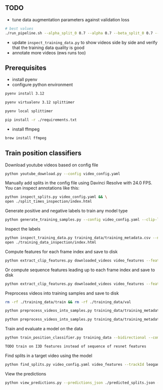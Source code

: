## TODO

- tune data augmentation parameters against validation loss

```bash
# best values
./run_pipeline.sh --alpha_split_0 0.7 --alpha 0.7 --beta_split_0 0.7 --beta 0.7 --clip_length 100 --num_augmented 50
```

- update `inspect_training_data.py` to show videos side by side and verify that the training data quality is good
- annotate more videos (ews runs too)

## Prerequisites

- install pyenv
- configure python environment

```bash
pyenv install 3.12

pyenv virtualenv 3.12 splittimer

pyenv local splittimer

pip install -r ./requirements.txt
```

- install ffmpeg

```bash
brew install ffmpeg
```

## Train position classifiers

Download youtube videos based on config file

```bash
python youtube_download.py --config video_config.yaml
```

Manually add splits in the config file using Davinci Resolve with 24.0 FPS. You can inspect annotations like this:

```bash
python inspect_splits.py video_config.yaml && \
open ./split_times_inspection/index.html
```

Generate positive and negative labels to train any model type

```bash
python generate_training_samples.py --config video_config.yaml --clip-length 50 --ignore_first_split --max_negatives_per_positive 1 --num_augmented_positives_per_segment 50 --alpha_split_0 0.5 --alpha 0.5 --beta_split_0 0.5 --beta 0.5
```

Inspect the labels

```bash
python inspect_training_data.py training_data/training_metadata.csv --num_samples=15 --sample_types augmented && \
open ./training_data_inspection/index.html 
```

Compute features for each frame index and save to disk

```bash
python extract_clip_features.py downloaded_videos video_features --feature-extraction-batch-size=5 --clip-length=50 --feature-types individual --log-level DEBUG
```

Or compute sequence features leading up to each frame index and save to disk

```bash
python extract_clip_features.py downloaded_videos video_features --feature-extraction-batch-size=5 --clip-length=50 --sequence-length=50 --feature-types sequence --log-level DEBUG
```

Preprocess videos into training samples and save to disk

```bash
rm -rf ./training_data/train && rm -rf ./training_data/val
```


```bash
python preprocess_videos_into_samples.py training_data/training_metadata.csv video_features training_data --F=50 --add_position_feature --add_percent_completion_feature --batch_size=32 --feature_type individual --log-level DEBUG
```

```bash
python preprocess_videos_into_samples.py training_data/training_metadata.csv video_features training_data --F=50 --batch_size=32 --log-level DEBUG --feature_type sequence --sequence_length 50
```

Train and evaluate a model on the data

```bash
python train_position_classifier.py training_data --bidirectional --compress_sizes 128 --interaction_type mlp --hidden_size 128 --post_lstm_sizes 64 --learning_rate 0.0001 --dropout 0.5 --eval_interval 1 --checkpoint_interval 1
```

```bash
TODO train on I3D features instead of sequence of resnet features
```

Find splits in a target video using the model

```bash
python find_splits.py video_config.yaml video_features --trackId leogang_2025 --F 100 --sourceRiderId asa_vermette --targetRiderId jordan_williams --frame_rate=100 --checkpoint_path artifacts/alpha0_0_7_alpha_0_7_beta0_0_7_beta_0_7_frames_100_augmented_50/checkpoints/checkpoint_epoch_7.pth
```

View the predictions
```bash
python view_predictions.py --predictions_json ./predicted_splits.json --trackId loudenvielle_2025 --sourceRiderId amaury_pierron --targetRiderId vali_holl
```